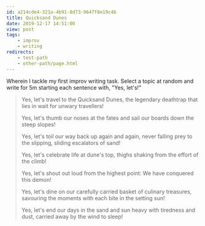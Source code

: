 ```yaml
---
id: a214cde4-321a-4b91-8d73-9647f8e19c4b
title: Quicksand Dunes
date: 2019-12-17 14:51:00
view: post
tags:
    - improv
    - writing
redirects:
    - test-path
    - other-path/page.html
---
```

Wherein I tackle my first improv writing task. Select a topic at random and write for 5m starting each sentence with, "Yes, let's!"<!--more-->

> Yes, let's travel to the Quicksand Dunes, the legendary deathtrap that lies in wait for unwary travellers!
> 
> Yes, let's thumb our noses at the fates and sail our boards down the steep slopes!
> 
> Yes, let's toil our way back up again and again, never falling prey to the slipping, sliding escalators of sand!
> 
> Yes, let's celebrate life at dune's top, thighs shaking from the effort of the climb!
> 
> Yes, let's shout out loud from the highest point: We have conquered this demon!
> 
> Yes, let's dine on our carefully carried basket of culinary treasures, savouring the moments with each bite in the setting sun!
> 
> Yes, let's end our days in the sand and sun heavy with tiredness and dust, carried away by the wind to sleep!

